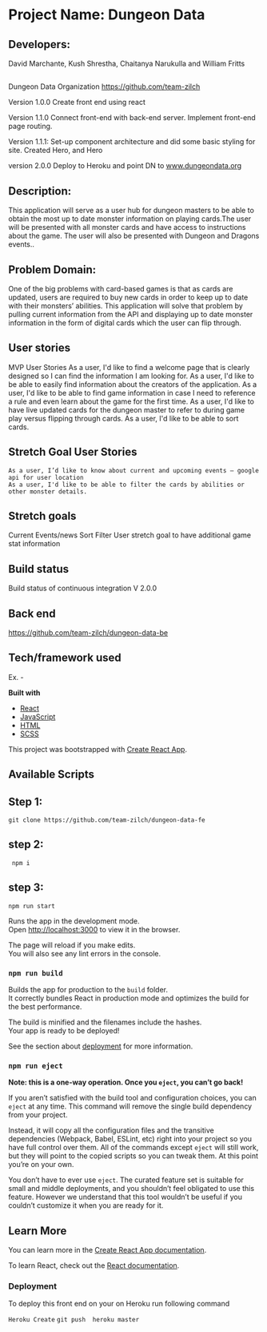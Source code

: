 
# Project Name: Dungeon Data

## Developers: 
David Marchante, 
Kush Shrestha, 
Chaitanya Narukulla and 
William Fritts

##
Dungeon Data Organization
https://github.com/team-zilch

Version 1.0.0
  Create front end using react

Version 1.1.0
  Connect front-end with back-end server.
  Implement front-end page routing.

Version 1.1.1:
  Set-up component architecture and did some basic styling for site.
  Created Hero, and Hero

version 2.0.0
  Deploy to Heroku and point DN to www.dungeondata.org


## Description: 
  This application will serve as a user hub for dungeon masters to be able to obtain the most up to date monster information on playing cards.The user will be presented with all monster cards and have access to instructions about the game. The user will also be presented with Dungeon and Dragons events.. 

## Problem Domain:
  One of the big problems with card-based games is that as cards are updated, users are required to buy new cards in order to keep up to date with their monsters’ abilities. This application will solve that problem by pulling current information from the API and displaying up to date monster information in the form of digital cards which the user can flip through. 

## User stories
  MVP User Stories
    As a user, I'd like to find a welcome page that is clearly designed so I can find the information I am looking for.
    As a user, I'd like to be able to easily find information about the creators of the application.
    As a user, I'd like to be able to find game information in case I need to reference a rule and even learn about the game for the first time.
    As a user, I'd like to have live updated cards for the dungeon master to refer to during game play versus flipping through cards.
    As a user, I'd like to be able to sort cards. 

## Stretch Goal User Stories 
    As a user, I’d like to know about current and upcoming events – google api for user location
    As a user, I'd like to be able to filter the cards by abilities or other monster details.
  
## Stretch goals
  Current Events/news
  Sort
  Filter
  User stretch goal to have additional game stat information
   

## Build status
Build status of continuous integration V 2.0.0

## Back end
 https://github.com/team-zilch/dungeon-data-be

 ## Tech/framework used
Ex. -

<b>Built with</b>
- [React]()
- [JavaScript]()
- [HTML]()
- [SCSS]()


This project was bootstrapped with [Create React App](https://github.com/facebook/create-react-app).

## Available Scripts

## Step 1:
```git clone https://github.com/team-zilch/dungeon-data-fe```

## step 2:
``` npm i```

## step 3:
```npm run start ```

Runs the app in the development mode.<br>
Open [http://localhost:3000](http://localhost:3000) to view it in the browser.

The page will reload if you make edits.<br>
You will also see any lint errors in the console.

### `npm run build`

Builds the app for production to the `build` folder.<br>
It correctly bundles React in production mode and optimizes the build for the best performance.

The build is minified and the filenames include the hashes.<br>
Your app is ready to be deployed!

See the section about [deployment](https://facebook.github.io/create-react-app/docs/deployment) for more information.

### `npm run eject`

**Note: this is a one-way operation. Once you `eject`, you can’t go back!**

If you aren’t satisfied with the build tool and configuration choices, you can `eject` at any time. This command will remove the single build dependency from your project.

Instead, it will copy all the configuration files and the transitive dependencies (Webpack, Babel, ESLint, etc) right into your project so you have full control over them. All of the commands except `eject` will still work, but they will point to the copied scripts so you can tweak them. At this point you’re on your own.

You don’t have to ever use `eject`. The curated feature set is suitable for small and middle deployments, and you shouldn’t feel obligated to use this feature. However we understand that this tool wouldn’t be useful if you couldn’t customize it when you are ready for it.

## Learn More

You can learn more in the [Create React App documentation](https://facebook.github.io/create-react-app/docs/getting-started).

To learn React, check out the [React documentation](https://reactjs.org/).

### Deployment
To deploy this front end on your on Heroku  run following command

```Heroku Create```
```git push  heroku master```

